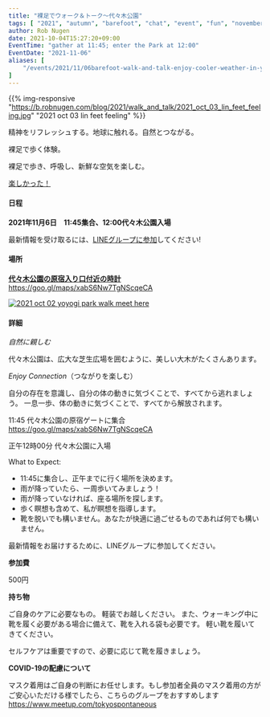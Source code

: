 ```yaml
---
title: "裸足でウォーク＆トーク～代々木公園"
tags: [ "2021", "autumn", "barefoot", "chat", "event", "fun", "november", "talk", "walk" ]
author: Rob Nugen
date: 2021-10-04T15:27:20+09:00
EventTime: "gather at 11:45; enter the Park at 12:00"
EventDate: "2021-11-06"
aliases: [
    "/events/2021/11/06barefoot-walk-and-talk-enjoy-cooler-weather-in-yoyogi-park",
]
---
```


{{% img-responsive "https://b.robnugen.com/blog/2021/walk_and_talk/2021_oct_03_lin_feet_feeling.jpg" "2021 oct 03 lin feet feeling" %}}

精神をリフレッシュする。地球に触れる。自然とつながる。

裸足で歩く体験。

裸足で歩き、呼吸し、新鮮な空気を楽しむ。

[楽しかった！](/blog/2021/11/10barefoot-walk-and-talk-enjoy-cooler-weather-in-yoyogi-park)

#### 日程

**2021年11月6日　11:45集合、12:00代々木公園入場**

最新情報を受け取るには、[LINEグループに参加](/contact/)してください!

#### 場所

**[代々木公園の原宿入り口付近の時計](https://goo.gl/maps/xabS6Nw7TgNScqeCA)**  https://goo.gl/maps/xabS6Nw7TgNScqeCA

[![2021 oct 02 yoyogi park walk meet here](//b.robnugen.com/blog/2021/walk_and_talk/thumbs/2021_oct_02_yoyogi_park_walk_meet_here.jpg)](//b.robnugen.com/blog/2021/walk_and_talk/2021_oct_02_yoyogi_park_walk_meet_here.jpg)

#### 詳細

*自然に親しむ*

代々木公園は、広大な芝生広場を囲むように、美しい大木がたくさんあります。

*Enjoy Connection*（つながりを楽しむ）

自分の存在を意識し、自分の体の動きに気づくことで、すべてから逃れましょう。
一息一歩、体の動きに気づくことで、すべてから解放されます。

11:45 代々木公園の原宿ゲートに集合 https://goo.gl/maps/xabS6Nw7TgNScqeCA

正午12時00分 代々木公園に入場

What to Expect:

* 11:45に集合し、正午までに行く場所を決めます。
* 雨が降っていたら、一周歩いてみましょう！
* 雨が降っていなければ、座る場所を探します。
* 歩く瞑想も含めて、私が瞑想を指導します。
* 靴を脱いでも構いません。あなたが快適に過ごせるものであれば何でも構いません。

最新情報をお届けするために、LINEグループに参加してください。

**参加費**

500円

**持ち物**

ご自身のケアに必要なもの。 軽装でお越しください。
また、ウォーキング中に靴を履く必要がある場合に備えて、靴を入れる袋も必要です。
軽い靴を履いてきてください。

セルフケアは重要ですので、必要に応じて靴を履きましょう。

**COVID-19の配慮について**

マスク着用はご自身の判断にお任せします。もし参加者全員のマスク着用の方がご安心いただける様でしたら、こちらのグループをおすすめします
https://www.meetup.com/tokyospontaneous
